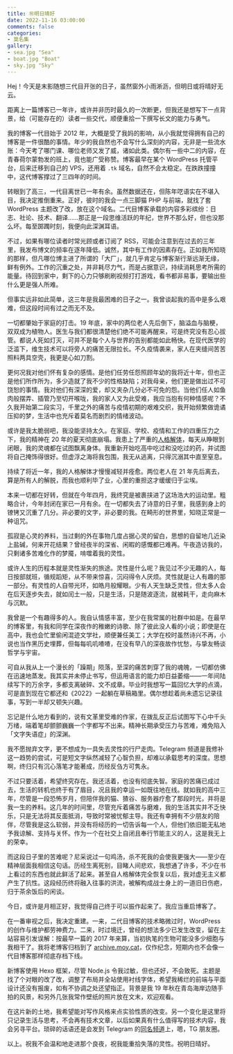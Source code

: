 ```yaml
---
title: ㊗️明日晴好
date: 2022-11-16 03:00:00
comments: false
categories:
- 莫名集
gallery:
- sea.jpg "Sea"
- boat.jpg "Boat"
- sky.jpg "Sky"
---
```


Hej！今天是末影随想三代目开张的日子，虽然窗外小雨淅沥，但明日或将晴好无云。

距离上一篇博客已一年许，或许并非历时最久的一次断更，但我还是想写下一点背景，给（可能存在的）读者一些交代，顺便重拾一下撰写长文的能力与勇气。

<!-- more -->

我的博客一代目始于 2012 年，大概是受了我妈的影响，从小我就觉得拥有自己的博客是一件很酷的事情。年少的我自然也不会写什么深刻的内容，无非是一些流水账：今天考了哪门课、哪位老师又发了威，诸如此类。偶尔有一些中二的内容，在青春荷尔蒙勃发的班上，竟也能广受称赞。博客最早在某个 WordPress 托管平台，后来迁移到自己的 VPS，还用着 `.tk` 域名，自然不会太稳定。在跌跌撞撞中，这代博客撑过了三四年的时间。

转眼到了高三，一代目离世已一年有余。虽然数据还在，但陈年呓语实在不堪入目，我决定推倒重来。正好，彼时的我会一点三脚猫 PHP 与前端，就找了套 WordPress 主题改了改，放在这个域名。二代目博客承载的内容多彩缤纷：日志、社论、技术、翻译……那正是一段思维活跃的年纪，世界不那么好，但也没那么坏。每至踯躅时刻，我便向此深渊耳语。

不过，如果有哪位读者时常光顾或者订阅了 RSS，可能会注意到在过去的三年里，我发布博文的频率在逐年降低。诚然，其中有工作的因素存在。正如我所知晓的那样，但凡哪位博主进了所谓的「大厂」，就几乎肯定与博客渐行渐远渐无缘，鲜有例外。工作的沉重之处，并非耗尽力气，而是占据意识，持续消耗思考所需的能量。待回到家中，剩下的心力只够刷刷视频打打游戏，看书都非易事，要输出些什么更是强人所难。

但事实远非如此简单，这三年是我最困难的日子之一。我曾谈起我的高中是多么艰难，但这段时间有过之而无不及。

一切都肇始于家庭的打击。19 年底，家中的两位老人先后倒下，脑溢血与脑梗，双双成为植物人。医生与我们都很清楚他们绝不可能再醒来，可是终究没有忍心拔管。都说人死如灯灭，可并不是每个人与世界的告别都能如此畅快。在现代医学的泛滥下，维生技术可以将旁人的痛苦无限拉长。不久疫情袭来，家人在夹缝间苦苦照料两具空壳，我更是心如刀割。

更何况我对他们怀有复杂的感情。是他们任劳任怨照顾年幼的我将近十年，但也正是他们所作所为，多少造就了我不少的性格缺陷；对我母亲，他们更是做出过不可饶恕的事情。我对他们有深深的爱，却又夹杂几分必不可免的怨。当他们任人如鱼肉般摆弄、插管乃至切开喉咙，我的家人又为此受难，我应当抱有何种情感呢？不久我开始第二段实习，千里之外的痛苦与疫情初期的艰难交织，我开始频繁做诡谲压抑的梦，生活中也充斥着莫名而剧烈的情绪波动。

或许是我太脆弱吧，我没能坚持太久。在家庭、学校、疫情和工作的四重压力之下，我的精神在 20 年的夏天彻底崩塌。我患上了严重的[人格解体](https://www.mayoclinic.org/zh-hans/diseases-conditions/depersonalization-derealization-disorder/symptoms-causes/syc-20352911)，每天从睁眼到闭眼，我的灵魂都在试图飘离身体。我重新开始吃高中吃过和没吃过的药，并试图将自己掩饰得很好。但虚浮之海将我包围，我无从逃离，只得沉溺其中直至窒息。

持续了将近一年，我的人格解体才慢慢减轻并痊愈。两位老人在 21 年先后离去，算是所有人的解脱，而我也顺利毕了业，心里的重担这才缓缓归于尘埃。

本来一切都在好转，但就在今年四月，我终究是被裹挟进了这场浩大的运动里。粗略合计，今年封闭在家已一月有余。在一切都失去了诗意的日子里，我感到身上的镣铐又沉重了几分。非必要的文字，非必要的我。在畸形的世界里，知晓正常是一种诅咒。

孤寂是心灵的养料，当过剩的外在事物几度占据心灵的留白，思想的自留地几近染上盐碱，何来开花结果？曾经夜半的深省、闲暇的感慨都已难再。午夜造访我的，只剩诸多苦难化作的梦魇，啃噬着我的灵性。

或许人生的历程本就是灵性渐失的旅途。灵性是什么呢？我见过不少无趣的人，每日按部就班，循规蹈矩，从不带来惊喜，沉闷得令人厌烦。灵性就是让人有趣的那一部分。有灵性的人自带光环，如皓月般耀眼。少有人天生缺乏灵性，但太多人会在后天逐步失去，就如闰土一般，只是生活，只是随波逐流，就被耗干，走向麻木与沉默。

我曾是一个有趣得多的人。我自认情感丰富，至少在我常属的社群中如是。在最早的博客里，有我和同学在深夜作的稚嫩的诗歌、除了彼此没人看的小说；即使是在高中，我也会忙里偷闲混迹文学社，顺便兼任美工；大学在校时虽然诗兴不再，小说也当作黑历史埋葬，但每每叽叽喳喳，在没有早八的深夜故作忧愁，与挚友畅谈哲学与宇宙。

可自从我从上一个漫长的「躁期」陨落，至深的痛苦刺穿了我的魂魄，一切都仿佛在迅速地蒸发。我其实并未停止书写，但运用语言的能力却日益萎缩——一年间陆续写下的万余字，多都支离破碎、文不成章。毕业时我想写一篇回忆大学的点滴，可是直到现在它都还和《2022》一起躺在草稿箱里。偶尔想趁着尚未遗忘记录往事，写到一半却又顿失兴趣。

忘记是什么地方看到的，说有文革里受难的作家，在拨乱反正后试图写下心中千头万绪，端着笔却颤颤巍巍一个字都写不出来。精神长期承受压力与苦难，难免陷入「文字失语症」的深渊。

我不愿抛弃文字，更不想成为一具失去灵性的行尸走肉。Telegram 频道是我修补这一趋势的尝试，可是短文字纵然减轻了心智负担，却难以承载思考的深度。思想啊，终归只有沉心落笔才能著成，历经反刍方可隽永。

不过只要活着，希望终究存在。我还活着，也没有彻底失智。家庭的苦痛已成过去，生活的转机也终于有了眉目，况且我的幸运一如既往地在线。就如我的高中三年，尽管是一段恐怖岁月，但陪伴我的猫、猹谷、服务器疗愈了那段时光，并将是我一生的养料。这几年的时间里，尽管充斥着痛苦与磨难，我的生活其实并不乏快乐，只是无法将其反面抵消，导致时常被忧郁主导。我还有幸拥有不少朋友的陪伴，尽管我是这么软弱，并没有将经历的一切告诉每一个人，但他们依旧能无私地予我谅解、支持与关怀。作为一个在社交上自闭且奉行节能主义的人，这是我无上的荣幸。

而这段日子里的苦难呢？尼采说过一句鸡汤，杀不死我的会使我更强大——至少在精神层面我相信这句话。历经生离死别，目睹人间悲欢，我想通了许多，不少在书上看过的东西也就此鲜活了起来。甚至自人格解体完全恢复以后，我对虚无主义都产生了抗性。这段经历终将融入往事的洪流，被解构成战士身上的一道旧日伤疤，归于茶余饭后的闲谈。

今日，或许是月相正好，我觉得自己终于可以振作起来了。我应当重启博客了。

在一番审视之后，我决定重建。一来，二代目博客的技术略微过时，WordPress 的创作与维护都劳神费力。二来，时过境迁，曾经的想法多少已发生改变，留在主站容易引发误解：按最早一篇的 2017 年来算，当初执笔的生物可能没多少细胞与我相干了。我将老博客归档到了 [archive.moy.cat](https://archive.moy.cat/)，仅作纪念，短期内也不会像一代目博客那样彻底存档下线。

新博客使用 Hexo 框架，尽管 Node.js 令我过敏，但也还好，不会致死。主题是找了个对眼的改了改，调整了布局并全站使用衬线字体，希望我稀烂的前端与平面设计还没有报废，如有不协调之处还望指正。背景是我 19 年秋在青岛海岸边随手拍的风景，和另外几张我常作壁纸的照片放在文末，欢迎观看。

在这片新的土地，我希望能对写作风格来点实验性质的改变。另一个变化是这里将只记录生活与思考，不会再有技术文章，以后如果真有什么值得写的技术内容，我会另寻平台。琐碎的话语还是会发到 Telegram 的[同名频道](https://t.me/moycat_official)上，嗯，TG 朋友圈。

以上。祝我不会温和地走进那个良夜，祝我能重拾失落的灵性。祝明日晴好。